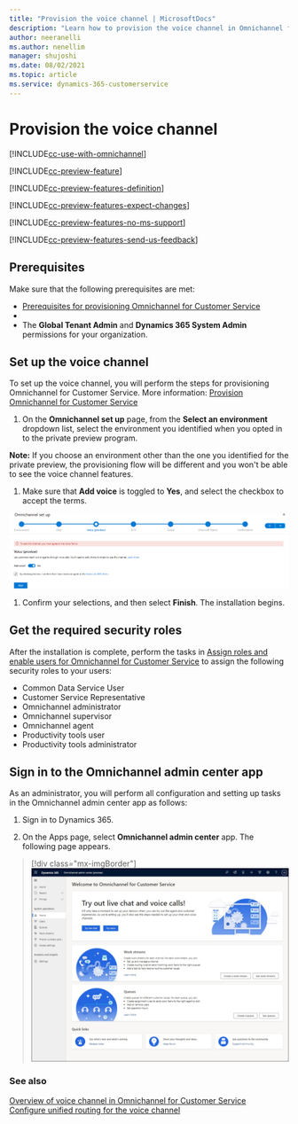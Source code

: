 ```yaml
---
title: "Provision the voice channel | MicrosoftDocs"
description: "Learn how to provision the voice channel in Omnichannel for Customer Service."
author: neeranelli
ms.author: nenellim
manager: shujoshi
ms.date: 08/02/2021
ms.topic: article
ms.service: dynamics-365-customerservice
---
```


# Provision the voice channel

[!INCLUDE[cc-use-with-omnichannel](../includes/cc-use-with-omnichannel.md)]

[!INCLUDE[cc-preview-feature](../includes/cc-preview-feature.md)]

[!INCLUDE[cc-preview-features-definition](../includes/cc-preview-features-definition.md)]

[!INCLUDE[cc-preview-features-expect-changes](../includes/cc-preview-features-expect-changes.md)]

[!INCLUDE[cc-preview-features-no-ms-support](../includes/cc-preview-features-no-ms-support.md)]

[!INCLUDE[cc-preview-features-send-us-feedback](../includes/cc-preview-features-send-us-feedback.md)]

## Prerequisites

Make sure that the following prerequisites are met:

- [Prerequisites for provisioning Omnichannel for Customer Service](omnichannel-provision-license.md#prerequisites)
- <Sign up for the voice channel through the private preview program> 
- The **Global Tenant Admin** and **Dynamics 365 System Admin** permissions for your organization.


## Set up the voice channel

To set up the voice channel, you will perform the steps for provisioning Omnichannel for Customer Service. More information: [Provision Omnichannel for Customer Service](omnichannel-provision-license.md)

1. On the **Omnichannel set up** page, from the **Select an environment** dropdown list, select the environment you identified when you opted in to the private preview program.

**Note:** If you choose an environment other than the one you identified for the private preview, the provisioning flow will be different and you won't be able to see the voice channel features.

1. Make sure that **Add voice** is toggled to **Yes**, and select the checkbox to accept the terms.

![Provision voice channel.](media/provision-voice.png "Provision voice channel")

1. Confirm your selections, and then select **Finish**. The installation begins.

## Get the required security roles

After the installation is complete, perform the tasks in [Assign roles and enable users for Omnichannel for Customer Service](add-users-assign-roles.md) to assign the following security roles to your users:

- Common Data Service User
- Customer Service Representative
- Omnichannel administrator
- Omnichannel supervisor
- Omnichannel agent
- Productivity tools user
- Productivity tools administrator

## Sign in to the Omnichannel admin center app

As an administrator, you will perform all configuration and setting up tasks in the Omnichannel admin center app as follows:

1. Sign in to Dynamics 365.

2. On the Apps page, select **Omnichannel admin center** app. The following page appears.

> [!div class="mx-imgBorder"]
> ![Screenshot of ](./media/image8.png)

### See also

[Overview of voice channel in Omnichannel for Customer Service](voice-channel.md)  
[Configure unified routing for the voice channel](voice-channel-route-queues.md)  